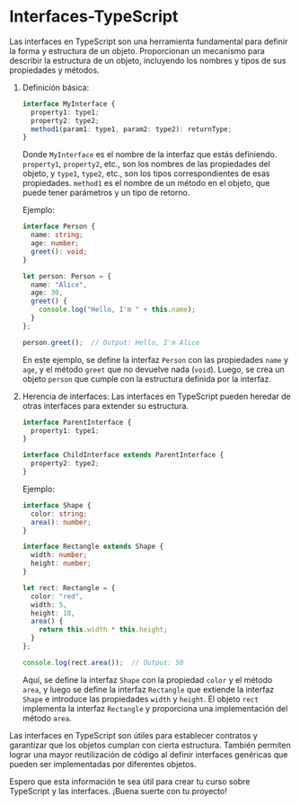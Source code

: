 # Interfaces-TypeScript

Las interfaces en TypeScript son una herramienta fundamental para definir la forma y estructura de un objeto. Proporcionan un mecanismo para describir la estructura de un objeto, incluyendo los nombres y tipos de sus propiedades y métodos.

1. Definición básica:
   ```typescript
   interface MyInterface {
     property1: type1;
     property2: type2;
     method1(param1: type1, param2: type2): returnType;
   }
   ```

   Donde `MyInterface` es el nombre de la interfaz que estás definiendo. `property1`, `property2`, etc., son los nombres de las propiedades del objeto, y `type1`, `type2`, etc., son los tipos correspondientes de esas propiedades. `method1` es el nombre de un método en el objeto, que puede tener parámetros y un tipo de retorno.

   Ejemplo:
   ```typescript
   interface Person {
     name: string;
     age: number;
     greet(): void;
   }

   let person: Person = {
     name: "Alice",
     age: 30,
     greet() {
       console.log("Hello, I'm " + this.name);
     }
   };

   person.greet();  // Output: Hello, I'm Alice
   ```

   En este ejemplo, se define la interfaz `Person` con las propiedades `name` y `age`, y el método `greet` que no devuelve nada (`void`). Luego, se crea un objeto `person` que cumple con la estructura definida por la interfaz.

2. Herencia de interfaces:
   Las interfaces en TypeScript pueden heredar de otras interfaces para extender su estructura.

   ```typescript
   interface ParentInterface {
     property1: type1;
   }

   interface ChildInterface extends ParentInterface {
     property2: type2;
   }
   ```

   Ejemplo:
   ```typescript
   interface Shape {
     color: string;
     area(): number;
   }

   interface Rectangle extends Shape {
     width: number;
     height: number;
   }

   let rect: Rectangle = {
     color: "red",
     width: 5,
     height: 10,
     area() {
       return this.width * this.height;
     }
   };

   console.log(rect.area());  // Output: 50
   ```

   Aquí, se define la interfaz `Shape` con la propiedad `color` y el método `area`, y luego se define la interfaz `Rectangle` que extiende la interfaz `Shape` e introduce las propiedades `width` y `height`. El objeto `rect` implementa la interfaz `Rectangle` y proporciona una implementación del método `area`.

Las interfaces en TypeScript son útiles para establecer contratos y garantizar que los objetos cumplan con cierta estructura. También permiten lograr una mayor reutilización de código al definir interfaces genéricas que pueden ser implementadas por diferentes objetos.

Espero que esta información te sea útil para crear tu curso sobre TypeScript y las interfaces. ¡Buena suerte con tu proyecto!
